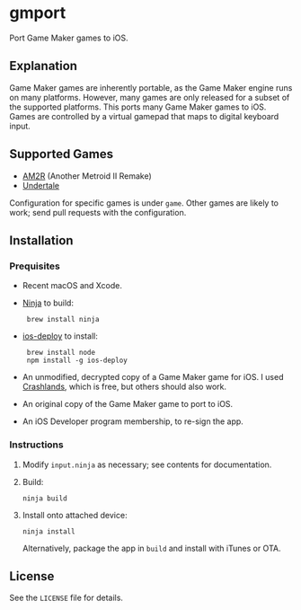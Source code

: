 # gmport

Port Game Maker games to iOS.

## Explanation

Game Maker games are inherently portable, as the Game Maker engine runs on many platforms. However, many games are only released for a subset of the supported platforms. This ports many Game Maker games to iOS. Games are controlled by a virtual gamepad that maps to digital keyboard input.

## Supported Games

 - [AM2R](http://metroid2remake.blogspot.com) (Another Metroid II Remake)
 - [Undertale](http://undertale.com)

Configuration for specific games is under `game`. Other games are likely to work; send pull requests with the configuration.

## Installation

### Prequisites

 - Recent macOS and Xcode.
 - [Ninja](https://ninja-build.org) to build:

        brew install ninja

 - [ios-deploy](https://github.com/phonegap/ios-deploy) to install:

        brew install node
        npm install -g ios-deploy

 - An unmodified, decrypted copy of a Game Maker game for iOS. I used [Crashlands](https://itunes.apple.com/us/app/crashlands/id808296431), which is free, but others should also work.
 - An original copy of the Game Maker game to port to iOS.
 - An iOS Developer program membership, to re-sign the app.

### Instructions

 1. Modify `input.ninja` as necessary; see contents for documentation.

 2. Build:

        ninja build

 3. Install onto attached device:

        ninja install

    Alternatively, package the app in `build` and install with iTunes or OTA.

## License

See the `LICENSE` file for details.

